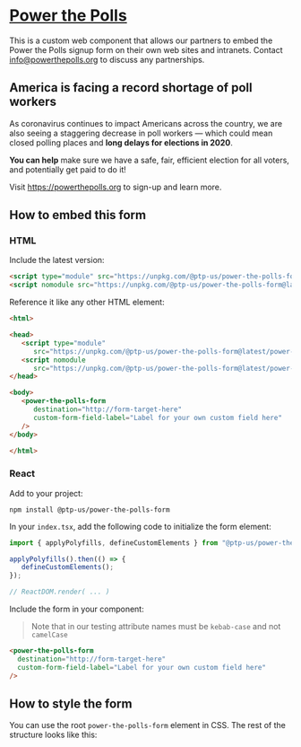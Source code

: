 # [Power the Polls](https://powerthepolls.org)

This is a custom web component that allows our partners to embed the Power the Polls signup form on their own web sites and intranets. Contact info@powerthepolls.org to discuss any partnerships.

## America is facing a record shortage of poll workers

As coronavirus continues to impact Americans across the country, we are also seeing a staggering decrease in poll workers &mdash; which could mean closed polling places and **long delays for elections in 2020**.

**You can help** make sure we have a safe, fair, efficient election for all voters, and potentially get paid to do it!

Visit https://powerthepolls.org to sign-up and learn more.

## How to embed this form

### HTML

Include the latest version:

```html
<script type="module" src="https://unpkg.com/@ptp-us/power-the-polls-form@latest/power-the-polls-form/power-the-polls-form.esm.js"></script>
<script nomodule src="https://unpkg.com/@ptp-us/power-the-polls-form@latest/power-the-polls-form/power-the-polls-form.js"></script>
```

Reference it like any other HTML element:

```html
<html>

<head>
   <script type="module"
      src="https://unpkg.com/@ptp-us/power-the-polls-form@latest/power-the-polls-form/power-the-polls-form.esm.js"></script>
   <script nomodule
      src="https://unpkg.com/@ptp-us/power-the-polls-form@latest/power-the-polls-form/power-the-polls-form.js"></script>
</head>

<body>
   <power-the-polls-form
      destination="http://form-target-here"
      custom-form-field-label="Label for your own custom field here"
   />
</body>

</html>
```

### React

Add to your project:

```shell
npm install @ptp-us/power-the-polls-form
```

In your `index.tsx`, add the following code to initialize the form element:

```js
import { applyPolyfills, defineCustomElements } from "@ptp-us/power-the-polls-form/loader";

applyPolyfills().then(() => {
   defineCustomElements();
});

// ReactDOM.render( ... )
```

Include the form in your component:

> Note that in our testing attribute names must be `kebab-case` and not `camelCase`

```html
<power-the-polls-form
  destination="http://form-target-here"
  custom-form-field-label="Label for your own custom field here"
/>
```

## How to style the form

You can use the root `power-the-polls-form` element in CSS. The rest of the structure looks like this:

```html
```
